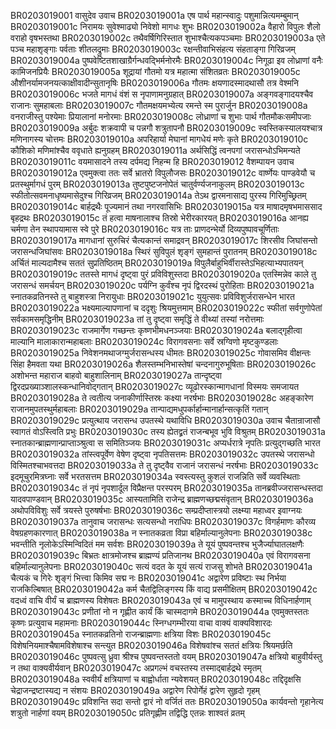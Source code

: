 BR0203019001	वासुदेव उवाच
BR0203019001a	एष पार्थ महान्स्वादुः पशुमान्नित्यमम्बुमान्
BR0203019001c	निरामयः सुवेश्माढ्यो निवेशो मागधः शुभः
BR0203019002a	वैहारो विपुलः शैलो वराहो वृषभस्तथा
BR0203019002c	तथैवर्षिगिरिस्तात शुभाश्चैत्यकपञ्चमाः
BR0203019003a	एते पञ्च महाशृङ्गाः पर्वताः शीतलद्रुमाः
BR0203019003c	रक्षन्तीवाभिसंहत्य संहताङ्गा गिरिव्रजम्
BR0203019004a	पुष्पवेष्टितशाखाग्रैर्गन्धवद्भिर्मनोरमैः
BR0203019004c	निगूढा इव लोध्राणां वनैः कामिजनप्रियैः
BR0203019005a	शूद्रायां गौतमो यत्र महात्मा संशितव्रतः
BR0203019005c	औशीनर्यामजनयत्काक्षीवादीन्सुतानृषिः
BR0203019006a	गौतमः क्षयणादस्मादथासौ तत्र वेश्मनि
BR0203019006c	भजते मागधं वंशं स नृपाणामनुग्रहात्
BR0203019007a	अङ्गवङ्गादयश्चैव राजानः सुमहाबलाः
BR0203019007c	गौतमक्षयमभ्येत्य रमन्ते स्म पुरार्जुन
BR0203019008a	वनराजीस्तु पश्येमाः प्रियालानां मनोरमाः
BR0203019008c	लोध्राणां च शुभाः पार्थ गौतमौकःसमीपजाः
BR0203019009a	अर्बुदः शक्रवापी च पन्नगौ शत्रुतापनौ
BR0203019009c	स्वस्तिकस्यालयश्चात्र मणिनागस्य चोत्तमः
BR0203019010a	अपरिहार्या मेघानां मागधेयं मणेः कृते
BR0203019010c	कौशिको मणिमांश्चैव ववृधाते ह्यनुग्रहम्
BR0203019011a	अर्थसिद्धिं त्वनपगां जरासन्धोऽभिमन्यते
BR0203019011c	वयमासादने तस्य दर्पमद्य निहन्म हि
BR0203019012    वैशम्पायन उवाच
BR0203019012a	एवमुक्त्वा ततः सर्वे भ्रातरो विपुलौजसः
BR0203019012c	वार्ष्णेयः पाण्डवेयौ च प्रतस्थुर्मागधं पुरम्
BR0203019013a	तुष्टपुष्टजनोपेतं चातुर्वर्ण्यजनाकुलम्
BR0203019013c	स्फीतोत्सवमनाधृष्यमासेदुश्च गिरिव्रजम्
BR0203019014a	तेऽथ द्वारमनासाद्य पुरस्य गिरिमुच्छ्रितम्
BR0203019014c	बार्हद्रथैः पूज्यमानं तथा नगरवासिभिः
BR0203019015a	यत्र माषादमृषभमाससाद बृहद्रथः
BR0203019015c	तं हत्वा माषनालाश्च तिस्रो भेरीरकारयत्
BR0203019016a	आनह्य चर्मणा तेन स्थापयामास स्वे पुरे
BR0203019016c	यत्र ताः प्राणदन्भेर्यो दिव्यपुष्पावचूर्णिताः
BR0203019017a	मागधानां सुरुचिरं चैत्यकान्तं समाद्रवन्
BR0203019017c	शिरसीव जिघांसन्तो जरासन्धजिघांसवः
BR0203019018a	स्थिरं सुविपुलं शृङ्गं सुमहान्तं पुरातनम्
BR0203019018c	अर्चितं माल्यदामैश्च सततं सुप्रतिष्ठितम्
BR0203019019a	विपुलैर्बाहुभिर्वीरास्तेऽभिहत्याभ्यपातयन्
BR0203019019c	ततस्ते मागधं दृष्ट्वा पुरं प्रविविशुस्तदा
BR0203019020a	एतस्मिन्नेव काले तु जरासन्धं समर्चयन्
BR0203019020c	पर्यग्नि कुर्वंश्च नृपं द्विरदस्थं पुरोहिताः
BR0203019021a	स्नातकव्रतिनस्ते तु बाहुशस्त्रा निरायुधाः
BR0203019021c	युयुत्सवः प्रविविशुर्जरासन्धेन भारत
BR0203019022a	भक्ष्यमाल्यापणानां च ददृशुः श्रियमुत्तमाम्
BR0203019022c	स्फीतां सर्वगुणोपेतां सर्वकामसमृद्धिनीम्
BR0203019023a	तां तु दृष्ट्वा समृद्धिं ते वीथ्यां तस्यां नरोत्तमाः
BR0203019023c	राजमार्गेण गच्छन्तः कृष्णभीमधनञ्जयाः
BR0203019024a	बलाद्गृहीत्वा माल्यानि मालाकारान्महाबलाः
BR0203019024c	विरागवसनाः सर्वे स्रग्विणो मृष्टकुण्डलाः
BR0203019025a	निवेशनमथाजग्मुर्जरासन्धस्य धीमतः
BR0203019025c	गोवासमिव वीक्षन्तः सिंहा हैमवता यथा
BR0203019026a	शैलस्तम्भनिभास्तेषां चन्दनागुरुभूषिताः
BR0203019026c	अशोभन्त महाराज बाहवो बाहुशालिनाम्
BR0203019027a	तान्दृष्ट्वा द्विरदप्रख्याञ्शालस्कन्धानिवोद्गतान्
BR0203019027c	व्यूढोरस्कान्मागधानां विस्मयः समजायत
BR0203019028a	ते त्वतीत्य जनाकीर्णास्तिस्रः कक्ष्या नरर्षभाः
BR0203019028c	अहङ्कारेण राजानमुपतस्थुर्महाबलाः
BR0203019029a	तान्पाद्यमधुपर्कार्हान्मानार्हान्सत्कृतिं गतान्
BR0203019029c	प्रत्युत्थाय जरासन्ध उपतस्थे यथाविधि
BR0203019030a	उवाच चैतान्राजासौ स्वागतं वोऽस्त्विति प्रभुः
BR0203019030c	तस्य ह्येतद्व्रतं राजन्बभूव भुवि विश्रुतम्
BR0203019031a	स्नातकान्ब्राह्मणान्प्राप्ताञ्श्रुत्वा स समितिञ्जयः
BR0203019031c	अप्यर्धरात्रे नृपतिः प्रत्युद्गच्छति भारत
BR0203019032a	तांस्त्वपूर्वेण वेषेण दृष्ट्वा नृपतिसत्तमः
BR0203019032c	उपतस्थे जरासन्धो विस्मितश्चाभवत्तदा
BR0203019033a	ते तु दृष्ट्वैव राजानं जरासन्धं नरर्षभाः
BR0203019033c	इदमूचुरमित्रघ्नाः सर्वे भरतसत्तम
BR0203019034a	स्वस्त्यस्तु कुशलं राजन्निति सर्वे व्यवस्थिताः
BR0203019034c	तं नृपं नृपशार्दूल विप्रैक्षन्त परस्परम्
BR0203019035a	तानब्रवीज्जरासन्धस्तदा यादवपाण्डवान्
BR0203019035c	आस्यतामिति राजेन्द्र ब्राह्मणच्छद्मसंवृतान्
BR0203019036a	अथोपविविशुः सर्वे त्रयस्ते पुरुषर्षभाः
BR0203019036c	सम्प्रदीप्तास्त्रयो लक्ष्म्या महाध्वर इवाग्नयः
BR0203019037a	तानुवाच जरासन्धः सत्यसन्धो नराधिपः
BR0203019037c	विगर्हमाणः कौरव्य वेषग्रहणकारणात्
BR0203019038a	न स्नातकव्रता विप्रा बहिर्माल्यानुलेपनाः
BR0203019038c	भवन्तीति नृलोकेऽस्मिन्विदितं मम सर्वशः
BR0203019039a	ते यूयं पुष्पवन्तश्च भुजैर्ज्याघातलक्षणैः
BR0203019039c	बिभ्रतः क्षात्रमोजश्च ब्राह्मण्यं प्रतिजानथ
BR0203019040a	एवं विरागवसना बहिर्माल्यानुलेपनाः
BR0203019040c	सत्यं वदत के यूयं सत्यं राजसु शोभते
BR0203019041a	चैत्यकं च गिरेः शृङ्गं भित्त्वा किमिव सद्म नः
BR0203019041c	अद्वारेण प्रविष्टाः स्थ निर्भया राजकिल्बिषात्
BR0203019042a	कर्म चैतद्विलिङ्गस्य किं वाद्य प्रसमीक्षितम्
BR0203019042c	वदध्वं वाचि वीर्यं च ब्राह्मणस्य विशेषतः
BR0203019043a	एवं च मामुपस्थाय कस्माच्च विधिनार्हणाम्
BR0203019043c	प्रणीतां नो न गृह्णीत कार्यं किं चास्मदागमे
BR0203019044a	एवमुक्तस्ततः कृष्णः प्रत्युवाच महामनाः
BR0203019044c	स्निग्धगम्भीरया वाचा वाक्यं वाक्यविशारदः
BR0203019045a	स्नातकव्रतिनो राजन्ब्राह्मणाः क्षत्रिया विशः
BR0203019045c	विशेषनियमाश्चैषामविशेषाश्च सन्त्युत
BR0203019046a	विशेषवांश्च सततं क्षत्रियः श्रियमर्छति
BR0203019046c	पुष्पवत्सु ध्रुवा श्रीश्च पुष्पवन्तस्ततो वयम्
BR0203019047a	क्षत्रियो बाहुवीर्यस्तु न तथा वाक्यवीर्यवान्
BR0203019047c	अप्रगल्भं वचस्तस्य तस्माद्बार्हद्रथे स्मृतम्
BR0203019048a	स्ववीर्यं क्षत्रियाणां च बाह्वोर्धाता न्यवेशयत्
BR0203019048c	तद्दिदृक्षसि चेद्राजन्द्रष्टास्यद्य न संशयः
BR0203019049a	अद्वारेण रिपोर्गेहं द्वारेण सुहृदो गृहम्
BR0203019049c	प्रविशन्ति सदा सन्तो द्वारं नो वर्जितं ततः
BR0203019050a	कार्यवन्तो गृहानेत्य शत्रुतो नार्हणां वयम्
BR0203019050c	प्रतिगृह्णीम तद्विद्धि एतन्नः शाश्वतं व्रतम्
